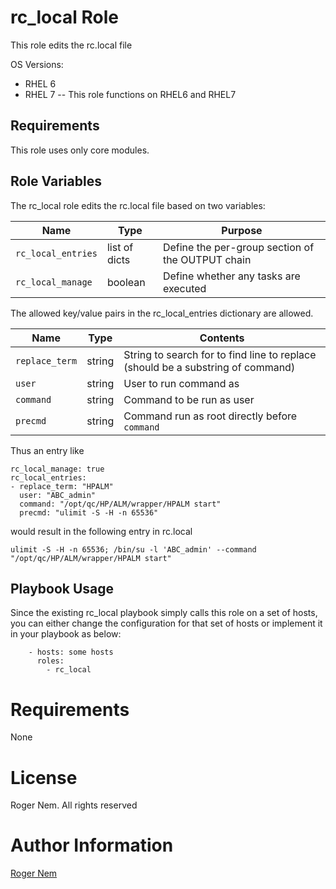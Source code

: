 rc_local Role
=========

This role edits the rc.local file

OS Versions:
- RHEL 6
- RHEL 7
-- This role functions on RHEL6 and RHEL7

Requirements
------------

This role uses only core modules.

Role Variables
--------------

The rc_local role edits the rc.local file based on two variables:

Name                     |Type             |Purpose
-------------------------|-----------------|---------
`rc_local_entries`       |list of dicts    |Define the per-group section of the OUTPUT chain
`rc_local_manage`        |boolean          |Define whether any tasks are executed

The allowed key/value pairs in the rc_local_entries dictionary are allowed.

Name          |Type    |Contents
------------- |--------|---------
`replace_term`|string  |String to search for to find line to replace (should be a substring of command)
`user`        |string  |User to run command as
`command`     |string  |Command to be run as user
`precmd`      |string  |Command run as root directly before `command`

Thus an entry like

```
rc_local_manage: true
rc_local_entries:
- replace_term: "HPALM"
  user: "ABC_admin"
  command: "/opt/qc/HP/ALM/wrapper/HPALM start"
  precmd: "ulimit -S -H -n 65536"
```

would result in the following entry in rc.local

```
ulimit -S -H -n 65536; /bin/su -l 'ABC_admin' --command "/opt/qc/HP/ALM/wrapper/HPALM start"
```

Playbook Usage
----------------

Since the existing rc_local playbook simply calls this role on a set of hosts, you can either change the configuration for that set of hosts or implement it in your playbook as below:
```
    - hosts: some hosts
      roles:
        - rc_local
```

# Requirements

None

# License

Roger Nem. All rights reserved

# Author Information

[Roger Nem](https://www.linkedin.com/in/rogertn)
